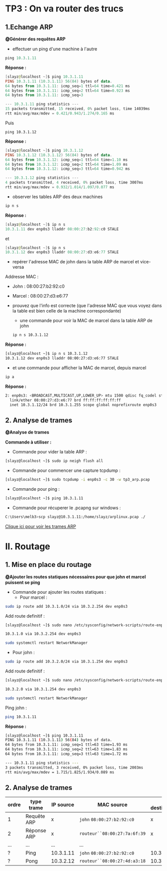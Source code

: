 # TP3 : On va router des trucs

## 1.Echange ARP
**🌞Générer des requêtes ARP**
- effectuer un ping d'une machine à l'autre
```powershell
ping 10.3.1.11
```
**Réponse :**
```powershell
[slayz@localhost ~]$ ping 10.3.1.11
PING 10.3.1.11 (10.3.1.11) 56(84) bytes of data.
64 bytes from 10.3.1.11: icmp_seq=1 ttl=64 time=0.421 ms
64 bytes from 10.3.1.11: icmp_seq=2 ttl=64 time=0.923 ms
64 bytes from 10.3.1.11: icmp_seq=3 

--- 10.3.1.11 ping statistics ---
15 packets transmitted, 15 received, 0% packet loss, time 14039ms
rtt min/avg/max/mdev = 0.421/0.943/1.274/0.165 ms
```
Puis 
```powerhsell
ping 10.3.1.12
```
**Réponse :**
```powershell
[slayz@localhost ~]$ ping 10.3.1.12
PING 10.3.1.12 (10.3.1.12) 56(84) bytes of data.
64 bytes from 10.3.1.12: icmp_seq=1 ttl=64 time=1.10 ms
64 bytes from 10.3.1.12: icmp_seq=2 ttl=64 time=1.09 ms
64 bytes from 10.3.1.12: icmp_seq=3 ttl=64 time=0.942 ms

--- 10.3.1.12 ping statistics ---
4 packets transmitted, 4 received, 0% packet loss, time 3007ms
rtt min/avg/max/mdev = 0.932/1.014/1.097/0.077 ms
```
- observer les tables ARP des deux machines

```powershell
ip n s 
```
**Réponse :**
```powershell
[slayz@localhost ~]$ ip n s
10.3.1.11 dev enp0s3 lladdr 08:00:27:b2:92:c0 STALE
```
et 
```powershell
[slayz@localhost ~]$ ip n s
10.3.1.12 dev enp0s3 lladdr 08:00:27:d3:e6:77 STALE
```
- repérer l'adresse MAC de john dans la table ARP de marcel et vice-versa

Addresse MAC :
- John : 08:00:27:b2:92:c0
- Marcel : 08:00:27:d3:e6:77

- prouvez que l'info est correcte (que l'adresse MAC que vous voyez dans la table est bien celle de la machine correspondante)

  - une commande pour voir la MAC de marcel dans la table ARP de john  
  ```bash
  ip n s 10.3.1.12
  ```
**Réponse :**
```bash
[slayz@localhost ~]$ ip n s 10.3.1.12
10.3.1.12 dev enp0s3 lladdr 08:00:27:d3:e6:77 STALE
```
  - et une commande pour afficher la MAC de marcel, depuis marcel  
  ```bash
  ip a
  ```
  **Réponse :**
  ```bash
  2: enp0s3: <BROADCAST,MULTICAST,UP,LOWER_UP> mtu 1500 qdisc fq_codel state UP group default qlen 1000
    link/ether 08:00:27:d3:e6:77 brd ff:ff:ff:ff:ff:ff
    inet 10.3.1.12/24 brd 10.3.1.255 scope global noprefixroute enp0s3
```

## 2. Analyse de trames

**🌞Analyse de trames**  

**Commande à utiliser  :**

- Commande pour vider la table ARP :
```bash
[slayz@localhost ~]$ sudo ip neigh flush all
```
- Commande pour commencer une capture tcpdump : 
```bash
[slayz@localhost ~]$ sudo tcpdump -i enp0s3 -c 30 -w tp3_arp.pcap
```
- Commande pour ping :
```bash
[slayz@localhost ~]$ ping 10.3.1.11
```
- Commande pour récuperer le .pcapng sur windows :
```bash
C:\Users\melb3>scp slayz@10.3.1.11:/home/slayz/arplinux.pcap ./
```
[Clique ici pour voir les trames ARP ](./tp3_arp.pcapng)

# II. Routage
## 1. Mise en place du routage 

**🌞Ajouter les routes statiques nécessaires pour que john et marcel puissent se ping**  
- Commande pour ajouter les routes statiques :
    - Pour marcel :
```bash
sudo ip route add 10.3.1.0/24 via 10.3.2.254 dev enp0s3
```
Add route definitif :
```bash
[slayz@localhost ~]$ sudo nano /etc/sysconfig/network-scripts/route-enp0s3

10.3.1.0 via 10.3.2.254 dev enp0s3

sudo systemctl restart NetworkManager

```
  - Pour john :
```bash
sudo ip route add 10.3.2.0/24 via 10.3.1.254 dev enp0s3
```
Add route definitif :
```bash
[slayz@localhost ~]$ sudo nano /etc/sysconfig/network-scripts/route-enp0s3

10.3.2.0 via 10.3.1.254 dev enp0s3

sudo systemctl restart NetworkManager

```
Ping john :
```bash
ping 10.3.1.11
```
**Réponse :**
```bash
[slayz@localhost ~]$ ping 10.3.1.11
PING 10.3.1.11 (10.3.1.11) 56(84) bytes of data.
64 bytes from 10.3.1.11: icmp_seq=1 ttl=63 time=1.93 ms
64 bytes from 10.3.1.11: icmp_seq=2 ttl=63 time=1.83 ms
64 bytes from 10.3.1.11: icmp_seq=3 ttl=63 time=1.72 ms

--- 10.3.1.11 ping statistics ---
3 packets transmitted, 3 received, 0% packet loss, time 2003ms
rtt min/avg/max/mdev = 1.715/1.825/1.934/0.089 ms
```

## 2. Analyse de trames

| ordre | type trame  | IP source | MAC source                | IP destination | MAC destination            |
| ----- | ----------- | --------- | ------------------------- | -------------- | -------------------------- |
| 1     | Requête ARP | x         | `john` `08:00:27:b2:92:c0`| x              | Broadcast `FF:FF:FF:FF:FF` |
| 2     | Réponse ARP | x        |`routeur``08:00:27:7a:6f:39`| x             | `john`  `08:00:27:b2:92:c0`|
| ...   | ...         | ...       | ...                       |                |                            |
| ?     | Ping        | 10.3.1.11 |`john` `08:00:27:b2:92:c0` | 10.3.2.12      |`routeur``08:00:27:4d:a3:18`|
| ?     | Pong        | 10.3.2.12 |`routeur``08:00:27:4d:a3:18`| 10.3.1.11     | `john` `08:00:27:b2:92:c0` |
